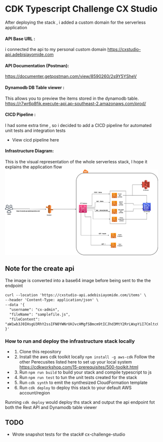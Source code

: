 # CDK Typescript Challenge CX Studio

After deploying the stack , i added a custom domain for the serverless application

#### API Base URL : 
i connected the api to my personal custom domain
https://cxstudio-api.adebisiayomide.com

#### API Documentation (Postman): 
https://documenter.getpostman.com/view/8590260/2s9Y5YSheV


#### Dynamodb DB Table viewer : 
This allows you to preview the items stored in the dynamodb table.
https://r7wr6p8fik.execute-api.ap-southeast-2.amazonaws.com/prod/

#### CICD Pipeline : 
I had some extra time , so i decided to add a CICD pipeline for automated unit tests and integration tests
- View cicd pipeline here 

#### Infrastructure Diagram: 
This is the visual representation of the whole serverless stack, I hope it explains the application flow 
![Screenshot](infra-design.png)


## Note for the create api
The image is converted into a base64 image before being sent to the the endpoint
```
curl --location 'https://cxstudio-api.adebisiayomide.com/items' \
--header 'Content-Type: application/json' \
--data '{
  "username": "cx-admin",
  "fileName": "samplefile.js",
  "fileContent": "aW1wb3J0IHsgU3RhY2ssIFN0YWNrUHJvcHMgfSBmcm9tICJhd3MtY2RrLWxpYiI7CmltcG9ydCB7IENvbnN0cnVjdCB9IGZyb20gImNvbnN0cnVjdHMiOwpleHBvcnQgZGVjbGFyZSBjbGFzcyBDeFN0dWRpb1N0YWNrIGV4dGVuZHMgU3RhY2sgewogICAgY29uc3RydWN0b3Ioc2NvcGU6IENvbnN0cnVjdCwgaWQ6IHN0cmluZywgcHJvcHM/OiBTdGFja1Byb3BzKTsKfQo="
}'
```

### How to run and deploy the infrastructure stack locally

- 1. Clone this repository
- 2. Install the aws cdk toolkit locally `npm install -g aws-cdk`
Follow the other Perecusites listed here to set up your local system https://cdkworkshop.com/15-prerequisites/500-toolkit.html
- 3. Run `npm run build` to build your stack and compile typescript to js
- 4. Run `npm run test` to tun the unit tests created for the stack
- 5. Run `cdk synth` to emit the synthesized CloudFormation template
- 6. Run `cdk deploy`  to  deploy this stack to your default AWS account/region

Running `cdk deploy` would deploy ths stack and output the api endpoint fot both the Rest API and Dynamodb table viewer

## TODO
- Wrote snapshot tests for the stack# cx-challenge-studio
